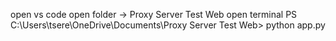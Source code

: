 open vs code
open folder -> Proxy Server Test Web 
open terminal
PS C:\Users\tsere\OneDrive\Documents\Proxy Server Test Web>  python app.py   
